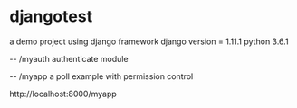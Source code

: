 # djangotest
a demo project using django framework
django version = 1.11.1
python 3.6.1

-- /myauth  authenticate module

-- /myapp   a poll example with permission control

http://localhost:8000/myapp

